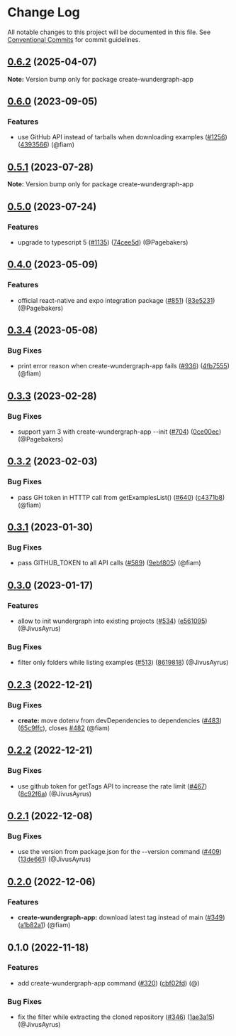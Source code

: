 # Change Log

All notable changes to this project will be documented in this file.
See [Conventional Commits](https://conventionalcommits.org) for commit guidelines.

## [0.6.2](https://github.com/andreik-n2/wg-sdk/compare/create-wundergraph-app@0.6.0...create-wundergraph-app@0.6.2) (2025-04-07)

**Note:** Version bump only for package create-wundergraph-app

## [0.6.0](https://github.com/wundergraph/wundergraph/compare/create-wundergraph-app@0.5.1...create-wundergraph-app@0.6.0) (2023-09-05)

### Features

* use GitHub API instead of tarballs when downloading examples ([#1256](https://github.com/wundergraph/wundergraph/issues/1256)) ([4393566](https://github.com/wundergraph/wundergraph/commit/43935666c3f86dc1229dd4d18b2fc4408b6554fb)) (@fiam)

## [0.5.1](https://github.com/wundergraph/wundergraph/compare/create-wundergraph-app@0.5.0...create-wundergraph-app@0.5.1) (2023-07-28)

**Note:** Version bump only for package create-wundergraph-app

## [0.5.0](https://github.com/wundergraph/wundergraph/compare/create-wundergraph-app@0.4.0...create-wundergraph-app@0.5.0) (2023-07-24)

### Features

* upgrade to typescript 5 ([#1135](https://github.com/wundergraph/wundergraph/issues/1135)) ([74cee5d](https://github.com/wundergraph/wundergraph/commit/74cee5db3ae8865d2bf1f1d7ab5c67fccbeeb798)) (@Pagebakers)

## [0.4.0](https://github.com/wundergraph/wundergraph/compare/create-wundergraph-app@0.3.4...create-wundergraph-app@0.4.0) (2023-05-09)

### Features

* official react-native and expo integration package ([#851](https://github.com/wundergraph/wundergraph/issues/851)) ([83e5231](https://github.com/wundergraph/wundergraph/commit/83e5231644ee540bd27097dec28b62589a5ebb7f)) (@Pagebakers)

## [0.3.4](https://github.com/wundergraph/wundergraph/compare/create-wundergraph-app@0.3.3...create-wundergraph-app@0.3.4) (2023-05-08)

### Bug Fixes

* print error reason when create-wundergraph-app fails ([#936](https://github.com/wundergraph/wundergraph/issues/936)) ([4fb7555](https://github.com/wundergraph/wundergraph/commit/4fb7555102bc89a33ce044e4fe2975a52bc8f0d7)) (@fiam)

## [0.3.3](https://github.com/wundergraph/wundergraph/compare/create-wundergraph-app@0.3.2...create-wundergraph-app@0.3.3) (2023-02-28)

### Bug Fixes

* support yarn 3 with create-wundergraph-app --init ([#704](https://github.com/wundergraph/wundergraph/issues/704)) ([0ce00ec](https://github.com/wundergraph/wundergraph/commit/0ce00ec21c088481dfe78b3387fb9a9d6184cbb9)) (@Pagebakers)

## [0.3.2](https://github.com/wundergraph/wundergraph/compare/create-wundergraph-app@0.3.1...create-wundergraph-app@0.3.2) (2023-02-03)

### Bug Fixes

* pass GH token in HTTTP call from getExamplesList() ([#640](https://github.com/wundergraph/wundergraph/issues/640)) ([c4371b8](https://github.com/wundergraph/wundergraph/commit/c4371b8714784a4aa5cd532388e9a6b63d3ea082)) (@fiam)

## [0.3.1](https://github.com/wundergraph/wundergraph/compare/create-wundergraph-app@0.3.0...create-wundergraph-app@0.3.1) (2023-01-30)

### Bug Fixes

* pass GITHUB_TOKEN to all API calls ([#589](https://github.com/wundergraph/wundergraph/issues/589)) ([9ebf805](https://github.com/wundergraph/wundergraph/commit/9ebf8056804c665e5bd1ddcfda31c87f18da504f)) (@fiam)

## [0.3.0](https://github.com/wundergraph/wundergraph/compare/create-wundergraph-app@0.2.3...create-wundergraph-app@0.3.0) (2023-01-17)

### Features

* allow to init wundergraph into existing projects ([#534](https://github.com/wundergraph/wundergraph/issues/534)) ([e561095](https://github.com/wundergraph/wundergraph/commit/e561095992d37891e088b2f774107fbef84d3adf)) (@JivusAyrus)

### Bug Fixes

* filter only folders while listing examples ([#513](https://github.com/wundergraph/wundergraph/issues/513)) ([8619818](https://github.com/wundergraph/wundergraph/commit/8619818c5e1ec1c388261d369b055ff2962b7aab)) (@JivusAyrus)

## [0.2.3](https://github.com/wundergraph/wundergraph/compare/create-wundergraph-app@0.2.2...create-wundergraph-app@0.2.3) (2022-12-21)

### Bug Fixes

* **create:** move dotenv from devDependencies to dependencies ([#483](https://github.com/wundergraph/wundergraph/issues/483)) ([65c9ffc](https://github.com/wundergraph/wundergraph/commit/65c9ffc338d6be409d8d5118c3ba62a1014864b4)), closes [#482](https://github.com/wundergraph/wundergraph/issues/482) (@fiam)

## [0.2.2](https://github.com/wundergraph/wundergraph/compare/create-wundergraph-app@0.2.1...create-wundergraph-app@0.2.2) (2022-12-21)

### Bug Fixes

* use github token for getTags API to increase the rate limit ([#467](https://github.com/wundergraph/wundergraph/issues/467)) ([8c92f6a](https://github.com/wundergraph/wundergraph/commit/8c92f6a1268b42dadcf4aedcf20bfc0cf0fca618)) (@JivusAyrus)

## [0.2.1](https://github.com/wundergraph/wundergraph/compare/create-wundergraph-app@0.2.0...create-wundergraph-app@0.2.1) (2022-12-08)

### Bug Fixes

* use the version from package.json for the --version command ([#409](https://github.com/wundergraph/wundergraph/issues/409)) ([13de661](https://github.com/wundergraph/wundergraph/commit/13de661fd520d2cc165e7e251d1f33bcbde6e8d3)) (@JivusAyrus)

## [0.2.0](https://github.com/wundergraph/wundergraph/compare/create-wundergraph-app@0.1.0...create-wundergraph-app@0.2.0) (2022-12-06)

### Features

* **create-wundergraph-app:** download latest tag instead of main ([#349](https://github.com/wundergraph/wundergraph/issues/349)) ([a1b82a1](https://github.com/wundergraph/wundergraph/commit/a1b82a1204401e538b3341e797e19f8e67b69095)) (@fiam)

## 0.1.0 (2022-11-18)

### Features

* add create-wundergraph-app command ([#320](https://github.com/wundergraph/wundergraph/issues/320)) ([cbf02fd](https://github.com/wundergraph/wundergraph/commit/cbf02fdfdbdd3498b09abae0ca8400f049fd0f2c)) (@)

### Bug Fixes

* fix the filter while extracting the cloned repository ([#346](https://github.com/wundergraph/wundergraph/issues/346)) ([1ae3a15](https://github.com/wundergraph/wundergraph/commit/1ae3a1531da7c3b9a6f6071014a4ee0ac7e9ecf0)) (@JivusAyrus)
